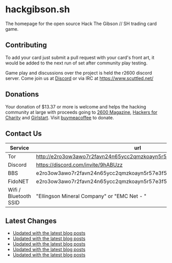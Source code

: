 # hackgibson.sh
The homepage for the open source Hack The Gibson // SH trading card game.


## Contributing

To add your card just submit a pull request with your card's front art, it would be added to the next run of set after community play testing.

Game play and discussions over the project is held the r2600 discord server. Come join us at [Discord](https://discord.com/invite/9hABUzz) or via IRC at https://www.scuttled.net/


## Donations

Your donation of $13.37 or more is welcome and helps the hacking community at large with proceeds going to [2600 Magazine](https://2600.com/), [Hackers for Charity](https://hackersforcharity.org) and [Girlstart](https://girlstart.org).  Visit [buymeacoffee](https://www.buymeacoffee.com/hackgibson.sh) to donate.


## Contact Us

Service | url
-|-
Tor | http://e2ro3ow3awo7r2favn24n65ycc2qmzkoayn5r57e3f56nvjwdcgg32ad.onion
Discord | https://discord.com/invite/9hABUzz
BBS | e2ro3ow3awo7r2favn24n65ycc2qmzkoayn5r57e3f56nvjwdcgg32ad.onion:23
FidoNET | e2ro3ow3awo7r2favn24n65ycc2qmzkoayn5r57e3f56nvjwdcgg32ad.onion:24554
Wifi / Bluetooth SSID | "Ellingson Mineral Company" or "EMC Net - <fidonet address>"

## Latest Changes
<!-- BLOG-POST-LIST:START -->
- [Updated with the latest blog posts](https://github.com/DFW2600/hackgibson.sh/commit/0c8bd55615de7d4d63f9618d6b163ca9bfc4605b)
- [Updated with the latest blog posts](https://github.com/DFW2600/hackgibson.sh/commit/15b9213941719e003e03ab9e1beda20185d15c7a)
- [Updated with the latest blog posts](https://github.com/DFW2600/hackgibson.sh/commit/9bbef6c611e7ddbf57145d95b2d0ba3c26650311)
- [Updated with the latest blog posts](https://github.com/DFW2600/hackgibson.sh/commit/698d1c3a56f4d9c3ac9d3335c63d2863f019a208)
- [Updated with the latest blog posts](https://github.com/DFW2600/hackgibson.sh/commit/7aebbaeca83e82f46efb63cdf4c4f8344fa74c30)
<!-- BLOG-POST-LIST:END -->
